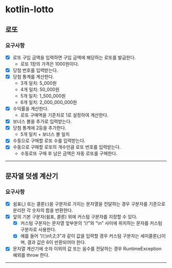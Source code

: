 # kotlin-lotto

## 로또

### 요구사항
- [x] 로또 구입 금액을 입력하면 구입 금액에 해당하는 로또를 발급한다.
  - 로또 1장의 가격은 1000원이다.
- [x] 당첨 번호를 입력받는다.
- [x] 당첨 통계를 계산한다.
  - 3개 일치: 5_000원
  - 4개 일치: 50_000원
  - 5개 일치: 1_500_000원
  - 6개 일치: 2_000_000_000원
- [x] 수익률을 계산한다.
  - 로또 구매액을 기준치로 1로 설정하여 계산한다.
- [x] 보너스 볼을 추가로 입력받는다.
- [x] 당첨 통계에 2등을 추가한다. 
  - 5개 일치 + 보너스 볼 일치
- [x] 수동으로 구매할 로또 수를 입력받는다.
- [x] 수동으로 구매할 로또의 개수만큼 로또 번호를 입력받는다.
  - 수동로또 구매 후 남은 금액은 자동 로또를 구매한다.

---

## 문자열 덧셈 계산기

### 요구사항
- [x] 쉼표(,) 또는 콜론(:)을 구분자로 가지는 문자열을 전달하는 경우 구분자를 기준으로 분리한 각 숫자의 합을 반환한다.
- [x] 앞의 기본 구분자(쉼표, 콜론) 외에 커스텀 구분자를 지정할 수 있다.
  - [x] 커스텀 구분자는 문자열 앞부분의 “//”와 “\n” 사이에 위치하는 문자를 커스텀 구분자로 사용한다.
  - [x] 예를 들어 “//;\n1;2;3”과 같이 값을 입력할 경우 커스텀 구분자는 세미콜론(;)이며, 결과 값은 6이 반환되어야 한다.
- [x] 문자열 계산기에 숫자 이외의 값 또는 음수를 전달하는 경우 RuntimeException 예외를 throw 한다.

---
